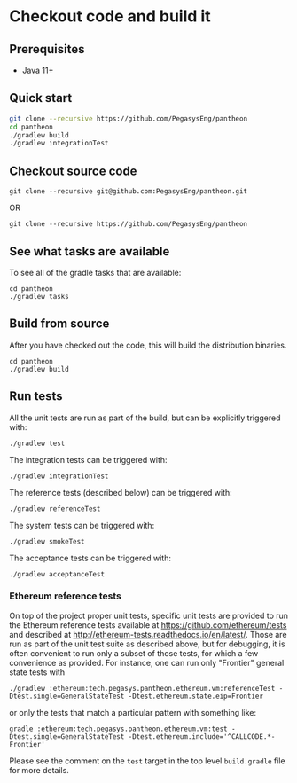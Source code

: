 # Checkout code and build it

## Prerequisites

* Java 11+

## Quick start

```sh
git clone --recursive https://github.com/PegasysEng/pantheon
cd pantheon
./gradlew build  
./gradlew integrationTest
```

## Checkout source code

```
git clone --recursive git@github.com:PegasysEng/pantheon.git
```
OR
```
git clone --recursive https://github.com/PegasysEng/pantheon
```

## See what tasks are available
To see all of the gradle tasks that are available:
```
cd pantheon
./gradlew tasks  
```


## Build from source
After you have checked out the code, this will build the distribution binaries.
```
cd pantheon
./gradlew build  
```

## Run tests
All the unit tests are run as part of the build, but can be explicitly triggered with:
```
./gradlew test
```
The integration tests can be triggered with:
```
./gradlew integrationTest
```

The reference tests (described below) can be triggered with:
```
./gradlew referenceTest
```
The system tests can be triggered with:
```
./gradlew smokeTest
```
The acceptance tests can be triggered with:
```
./gradlew acceptanceTest
```

### Ethereum reference tests

On top of the project proper unit tests, specific unit tests are provided to
run the Ethereum reference tests available at https://github.com/ethereum/tests
and described at http://ethereum-tests.readthedocs.io/en/latest/. Those are run
as part of the unit test suite as described above, but for debugging, it is
often convenient to run only a subset of those tests, for which a few convenience
as provided. For instance, one can run only "Frontier" general state tests with
```
./gradlew :ethereum:tech.pegasys.pantheon.ethereum.vm:referenceTest -Dtest.single=GeneralStateTest -Dtest.ethereum.state.eip=Frontier
```
or only the tests that match a particular pattern with something like:
```
gradle :ethereum:tech.pegasys.pantheon.ethereum.vm:test -Dtest.single=GeneralStateTest -Dtest.ethereum.include='^CALLCODE.*-Frontier'
```
Please see the comment on the `test` target in the top level `build.gradle`
file for more details.

